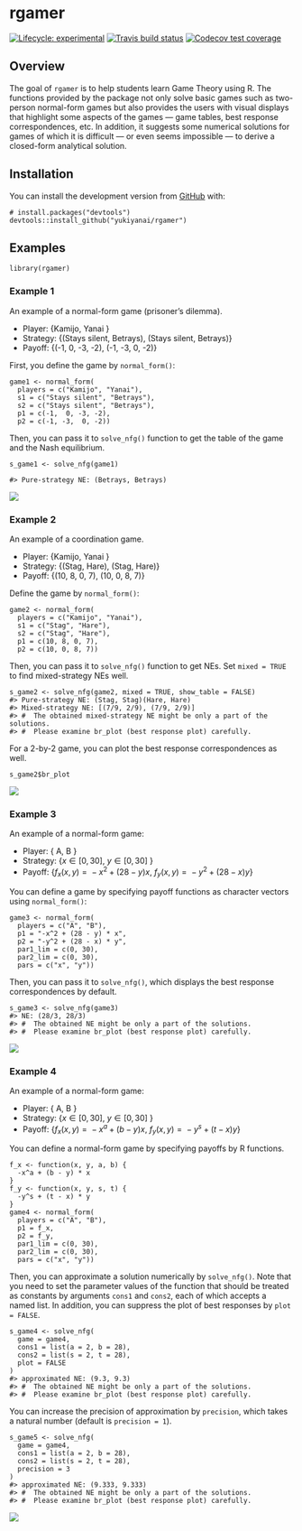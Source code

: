 
<!-- README.md is generated from README.Rmd. Please edit that file -->

rgamer
======

<!-- badges: start -->

[![Lifecycle:
experimental](https://img.shields.io/badge/lifecycle-experimental-orange.svg)](https://www.tidyverse.org/lifecycle/#experimental)
[![Travis build
status](https://travis-ci.org/yukiyanai/rgamer.svg?branch=master)](https://travis-ci.org/yukiyanai/rgamer)
[![Codecov test
coverage](https://codecov.io/gh/yukiyanai/rgamer/branch/master/graph/badge.svg)](https://codecov.io/gh/yukiyanai/rgamer?branch=master)
<!-- badges: end -->

Overview
--------

The goal of `rgamer` is to help students learn Game Theory using R. The
functions provided by the package not only solve basic games such as
two-person normal-form games but also provides the users with visual
displays that highlight some aspects of the games — game tables, best
response correspondences, etc. In addition, it suggests some numerical
solutions for games of which it is difficult — or even seems impossible
— to derive a closed-form analytical solution.

Installation
------------

<!--
#You can install the released version of rgamer from [CRAN](https://CRAN.R-project.org) with:

```r
install.packages("rgamer")
#> Warning: package 'rgamer' is not available (for R version 4.0.2)
```
-->

You can install the development version from
[GitHub](https://github.com/) with:

    # install.packages("devtools")
    devtools::install_github("yukiyanai/rgamer")

Examples
--------

    library(rgamer)

### Example 1

An example of a normal-form game (prisoner’s dilemma).

-   Player: {Kamijo, Yanai }
-   Strategy: {(Stays silent, Betrays), (Stays silent, Betrays)}
-   Payoff: {(-1, 0, -3, -2), (-1, -3, 0, -2)}

First, you define the game by `normal_form()`:

    game1 <- normal_form(
      players = c("Kamijo", "Yanai"),
      s1 = c("Stays silent", "Betrays"), 
      s2 = c("Stays silent", "Betrays"), 
      p1 = c(-1,  0, -3, -2), 
      p2 = c(-1, -3,  0, -2))

Then, you can pass it to `solve_nfg()` function to get the table of the
game and the Nash equilibrium.

    s_game1 <- solve_nfg(game1)

    #> Pure-strategy NE: (Betrays, Betrays)

![](figs/eg1_table.png)

### Example 2

An example of a coordination game.

-   Player: {Kamijo, Yanai }
-   Strategy: {(Stag, Hare), (Stag, Hare)}
-   Payoff: {(10, 8, 0, 7), (10, 0, 8, 7)}

Define the game by `normal_form()`:

    game2 <- normal_form(
      players = c("Kamijo", "Yanai"),
      s1 = c("Stag", "Hare"), 
      s2 = c("Stag", "Hare"), 
      p1 = c(10, 8, 0, 7), 
      p2 = c(10, 0, 8, 7))

Then, you can pass it to `solve_nfg()` function to get NEs. Set
`mixed = TRUE` to find mixed-strategy NEs well.

    s_game2 <- solve_nfg(game2, mixed = TRUE, show_table = FALSE)
    #> Pure-strategy NE: (Stag, Stag)(Hare, Hare)
    #> Mixed-strategy NE: [(7/9, 2/9), (7/9, 2/9)]
    #> #  The obtained mixed-strategy NE might be only a part of the solutions.
    #> #  Please examine br_plot (best response plot) carefully.

For a 2-by-2 game, you can plot the best response correspondences as
well.

    s_game2$br_plot

![](man/figures/README-unnamed-chunk-10-1.png)<!-- -->

### Example 3

An example of a normal-form game:

-   Player: { A, B }
-   Strategy: {*x* ∈ \[0, 30\], *y* ∈ \[0, 30\] }
-   Payoff:
    {*f*<sub>*x*</sub>(*x*, *y*) =  − *x*<sup>2</sup> + (28 − *y*)*x*,
    *f*<sub>*y*</sub>(*x*, *y*) =  − *y*<sup>2</sup> + (28 − *x*)*y*}

You can define a game by specifying payoff functions as character
vectors using `normal_form()`:

    game3 <- normal_form(
      players = c("A", "B"),
      p1 = "-x^2 + (28 - y) * x",
      p2 = "-y^2 + (28 - x) * y",
      par1_lim = c(0, 30),
      par2_lim = c(0, 30),
      pars = c("x", "y"))

Then, you can pass it to `solve_nfg()`, which displays the best response
correspondences by default.

    s_game3 <- solve_nfg(game3)
    #> NE: (28/3, 28/3)
    #> #  The obtained NE might be only a part of the solutions.
    #> #  Please examine br_plot (best response plot) carefully.

![](man/figures/README-unnamed-chunk-12-1.png)<!-- -->

### Example 4

An example of a normal-form game:

-   Player: { A, B }
-   Strategy: {*x* ∈ \[0, 30\], *y* ∈ \[0, 30\] }
-   Payoff:
    {*f*<sub>*x*</sub>(*x*, *y*) =  − *x*<sup>*a*</sup> + (*b* − *y*)*x*,
    *f*<sub>*y*</sub>(*x*, *y*) =  − *y*<sup>*s*</sup> + (*t* − *x*)*y*}

You can define a normal-form game by specifying payoffs by R functions.

    f_x <- function(x, y, a, b) {
      -x^a + (b - y) * x
    }
    f_y <- function(x, y, s, t) {
      -y^s + (t - x) * y
    }
    game4 <- normal_form(
      players = c("A", "B"),
      p1 = f_x,
      p2 = f_y,
      par1_lim = c(0, 30),
      par2_lim = c(0, 30),
      pars = c("x", "y"))

Then, you can approximate a solution numerically by `solve_nfg()`. Note
that you need to set the parameter values of the function that should be
treated as constants by arguments `cons1` and `cons2`, each of which
accepts a named list. In addition, you can suppress the plot of best
responses by `plot = FALSE`.

    s_game4 <- solve_nfg(
      game = game4,
      cons1 = list(a = 2, b = 28),
      cons2 = list(s = 2, t = 28),
      plot = FALSE
    )
    #> approximated NE: (9.3, 9.3)
    #> #  The obtained NE might be only a part of the solutions.
    #> #  Please examine br_plot (best response plot) carefully.

You can increase the precision of approximation by `precision`, which
takes a natural number (default is `precision = 1`).

    s_game5 <- solve_nfg(
      game = game4,
      cons1 = list(a = 2, b = 28),
      cons2 = list(s = 2, t = 28),
      precision = 3
    )
    #> approximated NE: (9.333, 9.333)
    #> #  The obtained NE might be only a part of the solutions.
    #> #  Please examine br_plot (best response plot) carefully.

![](man/figures/README-unnamed-chunk-15-1.png)<!-- -->
